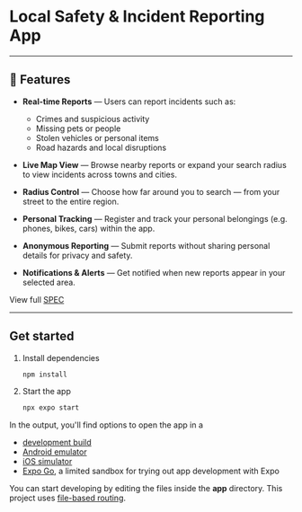 # Local Safety & Incident Reporting App

---

## 🚨 Features

- **Real-time Reports** — Users can report incidents such as:
  - Crimes and suspicious activity  
  - Missing pets or people  
  - Stolen vehicles or personal items  
  - Road hazards and local disruptions

- **Live Map View** — Browse nearby reports or expand your search radius to view incidents across towns and cities.

- **Radius Control** — Choose how far around you to search — from your street to the entire region.

- **Personal Tracking** — Register and track your personal belongings (e.g. phones, bikes, cars) within the app.

- **Anonymous Reporting** — Submit reports without sharing personal details for privacy and safety.

- **Notifications & Alerts** — Get notified when new reports appear in your selected area.



View full [SPEC](/docs/README.md)


---


## Get started

1. Install dependencies

   ```bash
   npm install
   ```

2. Start the app

   ```bash
   npx expo start
   ```

In the output, you'll find options to open the app in a

- [development build](https://docs.expo.dev/develop/development-builds/introduction/)
- [Android emulator](https://docs.expo.dev/workflow/android-studio-emulator/)
- [iOS simulator](https://docs.expo.dev/workflow/ios-simulator/)
- [Expo Go](https://expo.dev/go), a limited sandbox for trying out app development with Expo

You can start developing by editing the files inside the **app** directory. This project uses [file-based routing](https://docs.expo.dev/router/introduction).




